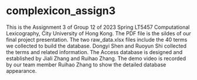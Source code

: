 # complexicon_assign3
This is the Assignment 3 of Group 12 of 2023 Spring LT5457 Computational Lexicography, City University of Hong Kong.
The PDF file is the sildes of our final project presentation.
The two raw_data.xlsx files include the 40 terms we collected to build the database. Dongyi Shen and Ruoyun Shi collected the terms and related information.
The Access database is designed and established by Jiali Zhang and Ruihao Zhang.
The demo video is recorded by our team member Ruihao Zhang to show the detailed database appearance.

